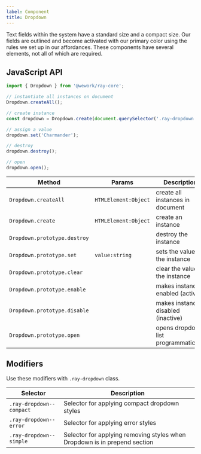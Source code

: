 ```yaml
---
label: Component
title: Dropdown
---
```


<page-intro>Text fields within the system have a standard size and a compact size. Our fields are outlined and become activated with our primary color using the rules we set up in our affordances. These components have several elements, not all of which are required.</page-intro>

<component
    name="Dropdown"
    component="dropdown"
    variation="dropdown"
    >
</component>

<component
    name="With placeholder"
    variation="dropdown--with-placeholder"
    component="dropdown"
    >
</component>

<component
    name="Compact"
    component="dropdown"
    variation="dropdown--compact"
    >
</component>

<component
    name="Optgroups"
    component="dropdown"
    variation="dropdown--optgroups"
    >
</component>

<component
    name="Error"
    component="dropdown"
    variation="dropdown--error"
    >
</component>

<component
    name="With Icon"
    component="dropdown"
    variation="dropdown--with-icon"
    >
</component>

<component
    name="Dropdown (RTL)"
    component="dropdown"
    variation="rtl-dropdown"
    >
</component>

<component
    name="With Placeholder (RTL)"
    component="dropdown"
    variation="rtl-dropdown--with-placeholder"
    >
</component>

<component
    name="Compact (RTL)"
    component="dropdown"
    variation="rtl-dropdown--compact"
    >
</component>

<component
    name="Optgroups (RTL)"
    component="dropdown"
    variation="rtl-dropdown--optgroups"
    >
</component>

<component
    name="Error (RTL)"
    component="dropdown"
    variation="rtl-dropdown--error"
    >
</component>

<component
    name="With Icon (RTL)"
    component="dropdown"
    variation="rtl-dropdown--with-icon"
    >
</component>

## JavaScript API

```javascript
import { Dropdown } from '@wework/ray-core';

// instantiate all instances on document
Dropdown.createAll();

// create instance
const dropdown = Dropdown.create(document.querySelector('.ray-dropdown'));

// assign a value
dropdown.set('Charmander');

// destroy
dropdown.destroy();

// open
dropdown.open();
```

| Method                       | Params               | Description                          |
| ---------------------------- | -------------------- | ------------------------------------ |
| `Dropdown.createAll`         | `HTMLElement:Object` | create all instances in document     |
| `Dropdown.create`            | `HTMLElement:Object` | create an instance                   |
| `Dropdown.prototype.destroy` |                      | destroy the instance                 |
| `Dropdown.prototype.set`     | `value:string`       | sets the value of the instance       |
| `Dropdown.prototype.clear`   |                      | clear the value of the instance      |
| `Dropdown.prototype.enable`  |                      | makes instance enabled (active)      |
| `Dropdown.prototype.disable` |                      | makes instance disabled (inactive)   |
| `Dropdown.prototype.open`    |                      | opens dropdown list programmatically |

## Modifiers

Use these modifiers with `.ray-dropdown` class.

| Selector                 | Description                                                               |
| ------------------------ | ------------------------------------------------------------------------- |
| `.ray-dropdown--compact` | Selector for applying compact dropdown styles                             |
| `.ray-dropdown--error`   | Selector for applying error styles                                        |
| `.ray-dropdown--simple`  | Selector for applying removing styles when Dropdown is in prepend section |
